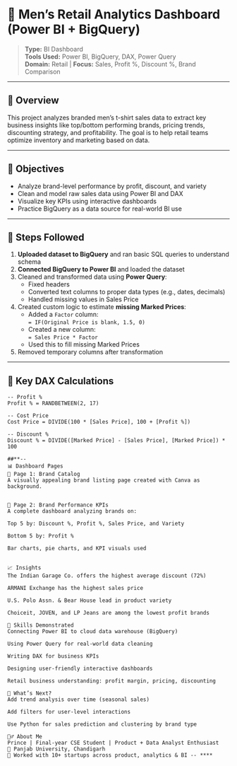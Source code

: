 # 👕 Men’s Retail Analytics Dashboard (Power BI + BigQuery)

> **Type:** BI Dashboard  
> **Tools Used:** Power BI, BigQuery, DAX, Power Query  
> **Domain:** Retail | **Focus:** Sales, Profit %, Discount %, Brand Comparison

---

## 📌 Overview

This project analyzes branded men’s t-shirt sales data to extract key business insights like top/bottom performing brands, pricing trends, discounting strategy, and profitability. The goal is to help retail teams optimize inventory and marketing based on data.

---

## 🎯 Objectives

- Analyze brand-level performance by profit, discount, and variety
- Clean and model raw sales data using Power BI and DAX
- Visualize key KPIs using interactive dashboards
- Practice BigQuery as a data source for real-world BI use

---

## 🔄 Steps Followed

1. **Uploaded dataset to BigQuery** and ran basic SQL queries to understand schema
2. **Connected BigQuery to Power BI** and loaded the dataset
3. Cleaned and transformed data using **Power Query**:
   - Fixed headers
   - Converted text columns to proper data types (e.g., dates, decimals)
   - Handled missing values in Sales Price
4. Created custom logic to estimate **missing Marked Prices**:
   - Added a `Factor` column:  
     `= IF(Original Price is blank, 1.5, 0)`
   - Created a new column:  
     `= Sales Price * Factor`
   - Used this to fill missing Marked Prices
5. Removed temporary columns after transformation

---

## 🧮 Key DAX Calculations

```DAX
-- Profit %
Profit % = RANDBETWEEN(2, 17)

-- Cost Price
Cost Price = DIVIDE(100 * [Sales Price], 100 + [Profit %])

-- Discount %
Discount % = DIVIDE([Marked Price] - [Sales Price], [Marked Price]) * 100

##**--
📊 Dashboard Pages
📌 Page 1: Brand Catalog
A visually appealing brand listing page created with Canva as background.


📌 Page 2: Brand Performance KPIs
A complete dashboard analyzing brands on:

Top 5 by: Discount %, Profit %, Sales Price, and Variety

Bottom 5 by: Profit %

Bar charts, pie charts, and KPI visuals used


📈 Insights
The Indian Garage Co. offers the highest average discount (72%)

ARMANI Exchange has the highest sales price

U.S. Polo Assn. & Bear House lead in product variety

Choiceit, JOVEN, and LP Jeans are among the lowest profit brands

📌 Skills Demonstrated
Connecting Power BI to cloud data warehouse (BigQuery)

Using Power Query for real-world data cleaning

Writing DAX for business KPIs

Designing user-friendly interactive dashboards

Retail business understanding: profit margin, pricing, discounting

🚀 What’s Next?
Add trend analysis over time (seasonal sales)

Add filters for user-level interactions

Use Python for sales prediction and clustering by brand type

🙋‍♂️ About Me
Prince | Final-year CSE Student | Product + Data Analyst Enthusiast
📍 Panjab University, Chandigarh
💼 Worked with 10+ startups across product, analytics & BI -- ****

